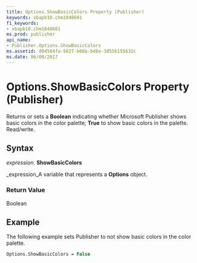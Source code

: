 ```yaml
---
title: Options.ShowBasicColors Property (Publisher)
keywords: vbapb10.chm1048601
f1_keywords:
- vbapb10.chm1048601
ms.prod: publisher
api_name:
- Publisher.Options.ShowBasicColors
ms.assetid: d04504fa-5627-b66b-bd6e-30556155632c
ms.date: 06/08/2017
---
```



# Options.ShowBasicColors Property (Publisher)

Returns or sets a **Boolean** indicating whether Microsoft Publisher shows basic colors in the color palette; **True** to show basic colors in the palette. Read/write.


## Syntax

 _expression_. **ShowBasicColors**

 _expression_A variable that represents a **Options** object.


### Return Value

Boolean


## Example

The following example sets Publisher to not show basic colors in the color palette.


```vb
Options.ShowBasicColors = False
```


